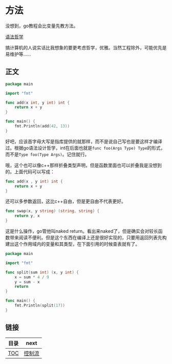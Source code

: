 # 方法

没想到，go教程会比变量先教方法。

[语法哲学](https://blog.golang.org/declaration-syntax)

搞计算机的人说实话比我想象的要更考虑哲学，优雅。当然工程除外，可能优先是易维护等……

## 正文

~~~go
package main

import "fmt"

func add(x int, y int) int {
	return x + y
}

func main() {
	fmt.Println(add(42, 13))
}
~~~

好吧，应该首字母大写是指库提供的就那样，而不是说自己写也是要这样才编译过。根据go语法设计哲学，int在后面也就是`func foo(Args Type) Type`的形式，而不是`Type foo(Type Args)`。记住就行。

哦，这个也可以像c++那样折叠类型声明，但是函数里面也可以折叠我是没想到的。上面代码可以写成：

~~~go
func add(x , y int) int {
	return x + y
}
~~~

还可以多参数返回，这比c++自由，但是更自由不代表更好。

~~~go
func swap(x, y string) (string, string) {
	return y, x
}
~~~

这是什么操作，go管他叫naked return。看出来naked了，但是确实会对较长函数带来阅读不便利。但是这个东西在编译上还是很好实现的，只要用返回列表先构建出这个作用域内的变量和其类型，在下面引用的时候查表就有了。

~~~go
package main

import "fmt"

func split(sum int) (x, y int) {
	x = sum * 4 / 9
	y = sum - x
	return
}

func main() {
	fmt.Println(split(17))
}
~~~

## 链接

| 目录 | next |
| --   |  --  |
| [TOC](../TOC.md) | [控制流](./flow_ctrl.md) |
